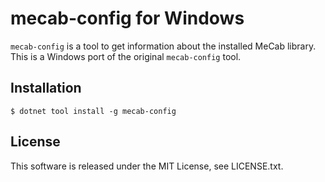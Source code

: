 mecab-config for Windows
========================

`mecab-config` is a tool to get information about the installed MeCab library.
This is a Windows port of the original `mecab-config` tool.


Installation
------------
```console
$ dotnet tool install -g mecab-config
```


License
-------
This software is released under the MIT License, see LICENSE.txt.